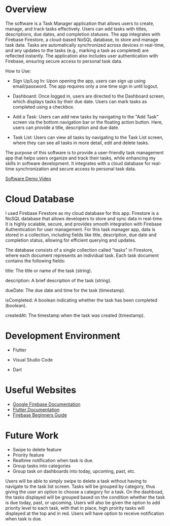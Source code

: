 # Overview

The software is a Task Manager application that allows users to create, manage, and track tasks effectively. Users can add tasks with titles, descriptions, due dates, and completion statuses. The app integrates with Firebase Firestore, a cloud-based NoSQL database, to store and manage task data. Tasks are automatically synchronized across devices in real-time, and any updates to the tasks (e.g., marking a task as completed) are reflected instantly. The application also includes user authentication with Firebase, ensuring secure access to personal task data.

How to Use:
- Sign Up/Log In: Upon opening the app, users can sign up using email/password. The app requires only a one time sign in until logout.

- Dashboard: Once logged in, users are directed to the Dashboard screen, which displays tasks by their due date. Users can mark tasks as completed using a checkbox.

- Add a Task: Users can add new tasks by navigating to the "Add Task" screen via the bottom navigation bar or the floating action button. Here, users can provide a title, description and due date.

- Task List: Users can view all tasks by navigating to the Task List screen, where they can see all tasks in more detail, edit and delete tasks.

The purpose of this software is to provide a user-friendly task management app that helps users organize and track their tasks, while enhancing my skills in software development. It integrates with a cloud database for real-time synchronization and secure access to personal task data.


[Software Demo Video](http://youtube.link.goes.here)

# Cloud Database

I used Firebase Firestore as my cloud database for this app. Firestore is a NoSQL database that allows developers to store and sync data in real-time. It is highly scalable, secure, and provides smooth integration with Firebase Authentication for user management. For this task manager app, data is stored in a collection, including fields like title, description, due date and completion status, allowing for efficient querying and updates.

The database consists of a single collection called "tasks" in Firestore, where each document represents an individual task. Each task document contains the following fields:

title: The title or name of the task (string).

description: A brief description of the task (string).

dueDate: The due date and time for the task (timestamp).

isCompleted: A boolean indicating whether the task has been completed (boolean).

createdAt: The timestamp when the task was created (timestamp).

# Development Environment

- Flutter
- Visual Studio Code

- Dart

# Useful Websites

- [Google Firebase Documentation](https://firebase.google.com/docs)
- [Flutter Documentation](https://docs.flutter.dev/)
- [Firebase Beginners Guide](https://youtu.be/9kRgVxULbag?si=332xJg-irNctkxQg)

# Future Work

- Swipe to delete feature
- Priority feature
- Realtime notification when task is due.
- Group tasks into categories
- Group task on dashboards into today, upcoming, past, etc.

Users will be able to simply swipe to delete a task without having to navigate to the task list screen. Tasks will be grouped by category, thus giving the user an option to choose a category for a task. On the dashboad, the tasks displayed will be grouped based on the condition whether the task is due today, past, or upcoming. Users will also be given the option to add priority level to each task, with that in place, high proirity tasks will displayed at the top and in red. Users will have option to receive notification when task is due.
